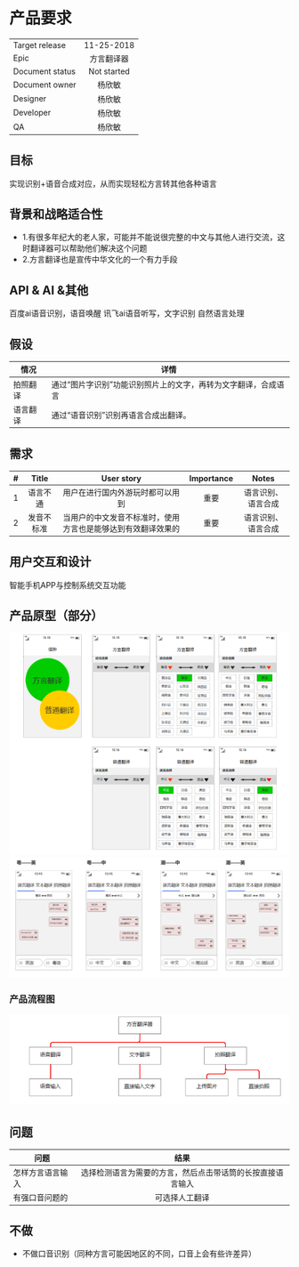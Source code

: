 # 产品要求
|       |         |
| ------------- |:-------------:|
| Target release  |11-25-2018|
| Epic      |  方言翻译器     |
| Document status | Not started      |
|Document owner|杨欣敏|
| Designer      | 杨欣敏 |
| Developer      |  杨欣敏    |
| QA |   杨欣敏   |

## 目标
实现识别+语音合成对应，从而实现轻松方言转其他各种语言
## 背景和战略适合性
* 1.有很多年纪大的老人家，可能并不能说很完整的中文与其他人进行交流，这时翻译器可以帮助他们解决这个问题
* 2.方言翻译也是宣传中华文化的一个有力手段

## API & AI &其他
百度ai语音识别，语音唤醒
讯飞ai语音听写，文字识别
自然语言处理

## 假设
情况 | 详情
---|---
拍照翻译 | 通过“图片字识别”功能识别照片上的文字，再转为文字翻译，合成语言
语言翻译 | 通过“语音识别”识别再语言合成出翻译。

## 需求
|    #     |    Title     |       User story     |      Importance     |      Notes     |
| ------------- |:-------------:|:-------------:|:-------------:|:-------------:|
|1       | 语言不通 | 用户在进行国内外游玩时都可以用到  | 重要 | 语言识别、语言合成|
|2         |发音不标准|当用户的中文发音不标准时，使用方言也是能够达到有效翻译效果的|重要| 语言识别、语言合成|



## 用户交互和设计
智能手机APP与控制系统交互功能

## 产品原型（部分）
![语种](img/语种.png)
![翻译界面](img/翻译界面.png)
### 产品流程图
![产品流程图](img/产品流程图.png)
## 问题
|    问题     |       结果    |
| ------------- |:-------------:|
|怎样方言语言输入|选择检测语言为需要的方言，然后点击带话筒的长按直接语言输入|
|有强口音问题的|可选择人工翻译|



## 不做
* 不做口音识别（同种方言可能因地区的不同，口音上会有些许差异）

